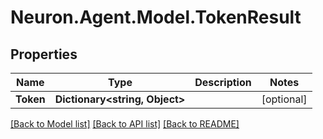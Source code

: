 # Neuron.Agent.Model.TokenResult

## Properties

Name | Type | Description | Notes
------------ | ------------- | ------------- | -------------
**Token** | **Dictionary&lt;string, Object&gt;** |  | [optional] 

[[Back to Model list]](../README.md#documentation-for-models) [[Back to API list]](../README.md#documentation-for-api-endpoints) [[Back to README]](../README.md)

